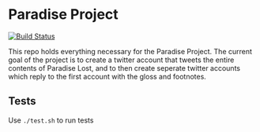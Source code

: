 # Paradise Project
[![Build Status](https://travis-ci.com/andrewpsuedonym/Paradise.svg?branch=master)](https://travis-ci.com/andrewpsuedonym/Paradise)

This repo holds everything necessary for the Paradise Project. The current goal of the project is to create a twitter account that tweets the entire contents of Paradise Lost, and to then create seperate twitter accounts which reply to the first account with the gloss and footnotes.

## Tests

Use `./test.sh` to run tests 
